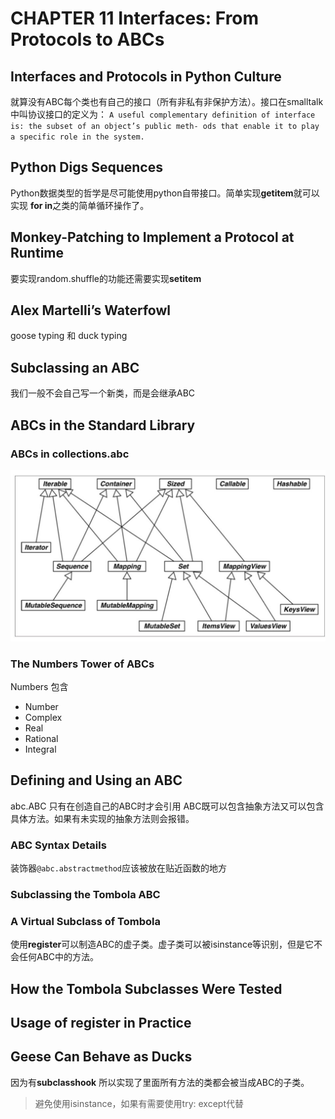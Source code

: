 # CHAPTER 11 Interfaces: From Protocols to ABCs

## Interfaces and Protocols in Python Culture
就算没有ABC每个类也有自己的接口（所有非私有非保护方法）。接口在smalltalk中叫协议接口的定义为：
`A useful complementary definition of interface is: the subset of an object’s public meth‐ ods that enable it to play a specific role in the system.`

## Python Digs Sequences
Python数据类型的哲学是尽可能使用python自带接口。简单实现**getitem**就可以实现 **for in**之类的简单循环操作了。

## Monkey-Patching to Implement a Protocol at Runtime
要实现random.shuffle的功能还需要实现**setitem**

## Alex Martelli’s Waterfowl
goose typing 和 duck typing

## Subclassing an ABC
我们一般不会自己写一个新类，而是会继承ABC
## ABCs in the Standard Library

### ABCs in collections.abc

![abc.jpg](abc.jpg)


### The Numbers Tower of ABCs
Numbers 包含

- Number
- Complex
- Real
- Rational
- Integral

## Defining and Using an ABC
abc.ABC 只有在创造自己的ABC时才会引用
ABC既可以包含抽象方法又可以包含具体方法。如果有未实现的抽象方法则会报错。

### ABC Syntax Details
装饰器`@abc.abstractmethod`应该被放在贴近函数的地方

### Subclassing the Tombola ABC

### A Virtual Subclass of Tombola
使用**register**可以制造ABC的虚子类。虚子类可以被isinstance等识别，但是它不会任何ABC中的方法。


## How the Tombola Subclasses Were Tested

## Usage of register in Practice

## Geese Can Behave as Ducks
因为有**subclasshook** 所以实现了里面所有方法的类都会被当成ABC的子类。

> 避免使用isinstance，如果有需要使用try: except代替
